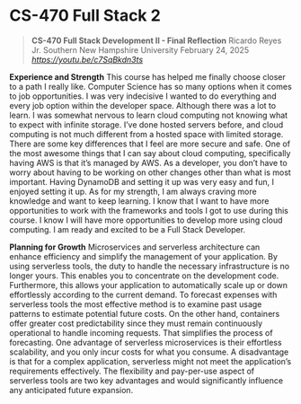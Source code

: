 # CS-470 Full Stack 2
> **CS-470 Full Stack Development II - Final Reflection**
> Ricardo Reyes Jr.
> Southern New Hampshire University
> February 24, 2025
> *https://youtu.be/c7SqBkdn3ts*

**Experience and Strength**
This course has helped me finally choose closer to a path I really like. Computer Science has so many options when it comes to job opportunities. I was very indecisive I wanted to do everything and every job option within the developer space. Although there was a lot to learn. I was somewhat nervous to learn cloud computing not knowing what to expect with infinite storage. I’ve done hosted servers before, and cloud computing is not much different from a hosted space with limited storage. There are some key differences that I feel are more secure and safe. One of the most awesome things that I can say about cloud computing, specifically having AWS is that it’s managed by AWS. As a developer, you don’t have to worry about having to be working on other changes other than what is most important. Having DynamoDB and setting it up was very easy and fun, I enjoyed setting it up. 
As for my strength, I am always craving more knowledge and want to keep learning. I know that I want to have more opportunities to work with the frameworks and tools I got to use during this course. I know I will have more opportunities to develop more using cloud computing. I am ready and excited to be a Full Stack Developer.

**Planning for Growth**
Microservices and serverless architecture can enhance efficiency and simplify the management of your application. By using serverless tools, the duty to handle the necessary infrastructure is no longer yours. This enables you to concentrate on the development code. Furthermore, this allows your application to automatically scale up or down effortlessly according to the current demand. To forecast expenses with serverless tools the most effective method is to examine past usage patterns to estimate potential future costs. On the other hand, containers offer greater cost predictability since they must remain continuously operational to handle incoming requests. That simplifies the process of forecasting.
	One advantage of serverless microservices is their effortless scalability, and you only incur costs for what you consume. A disadvantage is that for a complex application, serverless might not meet the application’s requirements effectively.
	The flexibility and pay-per-use aspect of serverless tools are two key advantages and would significantly influence any anticipated future expansion.
